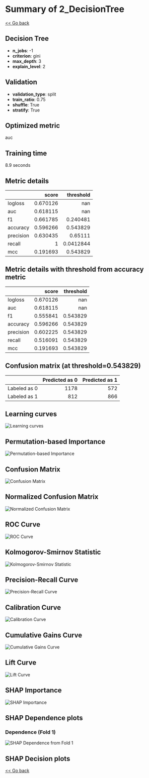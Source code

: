 # Summary of 2_DecisionTree

[<< Go back](../README.md)

## Decision Tree

- **n_jobs**: -1
- **criterion**: gini
- **max_depth**: 3
- **explain_level**: 2

## Validation

- **validation_type**: split
- **train_ratio**: 0.75
- **shuffle**: True
- **stratify**: True

## Optimized metric

auc

## Training time

8.9 seconds

## Metric details

|           |    score |   threshold |
|:----------|---------:|------------:|
| logloss   | 0.670126 | nan         |
| auc       | 0.618115 | nan         |
| f1        | 0.661785 |   0.240481  |
| accuracy  | 0.596266 |   0.543829  |
| precision | 0.630435 |   0.65111   |
| recall    | 1        |   0.0412844 |
| mcc       | 0.191693 |   0.543829  |

## Metric details with threshold from accuracy metric

|           |    score |   threshold |
|:----------|---------:|------------:|
| logloss   | 0.670126 |  nan        |
| auc       | 0.618115 |  nan        |
| f1        | 0.555841 |    0.543829 |
| accuracy  | 0.596266 |    0.543829 |
| precision | 0.602225 |    0.543829 |
| recall    | 0.516091 |    0.543829 |
| mcc       | 0.191693 |    0.543829 |

## Confusion matrix (at threshold=0.543829)

|              |   Predicted as 0 |   Predicted as 1 |
|:-------------|-----------------:|-----------------:|
| Labeled as 0 |             1178 |              572 |
| Labeled as 1 |              812 |              866 |

## Learning curves

![Learning curves](learning_curves.png)

## Permutation-based Importance

![Permutation-based Importance](permutation_importance.png)

## Confusion Matrix

![Confusion Matrix](confusion_matrix.png)

## Normalized Confusion Matrix

![Normalized Confusion Matrix](confusion_matrix_normalized.png)

## ROC Curve

![ROC Curve](roc_curve.png)

## Kolmogorov-Smirnov Statistic

![Kolmogorov-Smirnov Statistic](ks_statistic.png)

## Precision-Recall Curve

![Precision-Recall Curve](precision_recall_curve.png)

## Calibration Curve

![Calibration Curve](calibration_curve_curve.png)

## Cumulative Gains Curve

![Cumulative Gains Curve](cumulative_gains_curve.png)

## Lift Curve

![Lift Curve](lift_curve.png)

## SHAP Importance

![SHAP Importance](shap_importance.png)

## SHAP Dependence plots

### Dependence (Fold 1)

![SHAP Dependence from Fold 1](learner_fold_0_shap_dependence.png)

## SHAP Decision plots

[<< Go back](../README.md)
